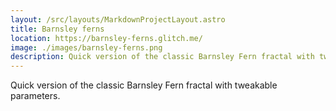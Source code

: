 ```yaml
---
layout: /src/layouts/MarkdownProjectLayout.astro
title: Barnsley ferns
location: https://barnsley-ferns.glitch.me/
image: ./images/barnsley-ferns.png
description: Quick version of the classic Barnsley Fern fractal with tweakable parameters.
---
```

Quick version of the classic Barnsley Fern fractal with tweakable parameters.